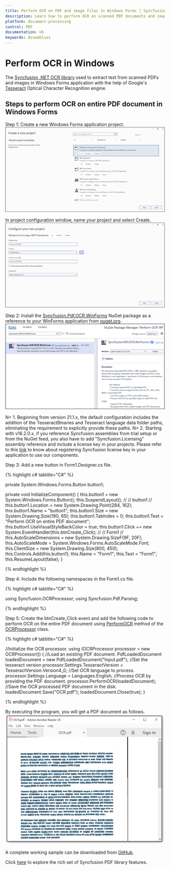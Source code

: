 ```yaml
---
title: Perform OCR on PDF and image files in Windows Forms | Syncfusion
description: Learn how to perform OCR on scanned PDF documents and images in Windows Forms with different tesseract versions using Syncfusion .NET OCR library. 
platform: document-processing
control: PDF
documentation: UG
keywords: Assemblies
--- 
```


# Perform OCR in Windows 
The [Syncfusion .NET OCR library](https://www.syncfusion.com/document-processing/pdf-framework/net/pdf-library/ocr-process) used to extract text from scanned PDFs and images in Windows Forms application with the help of Google's [Tesseract](https://github.com/tesseract-ocr/tesseract) Optical Character Recognition engine.

## Steps to perform OCR on entire PDF document in Windows Forms 

Step 1: Create a new Windows Forms application project. 
![Create WF project](OCR-Images/OCR-WF-app-creation.png)

In project configuration window, name your project and select Create. 
![Project configuration window](OCR-Images/OCR-WF-configuraion-window.png)

Step 2: Install the [Syncfusion.Pdf.OCR.WinForms](https://www.nuget.org/packages/Syncfusion.Pdf.OCR.WinForms) NuGet package as a reference to your WinForms application from [nuget.org](https://www.nuget.org/).
![OCR NuGet package installation](OCR-Images/OCR-WF-NuGet-package.png)

N> 1. Beginning from version 21.1.x, the default configuration includes the addition of the TesseractBinaries and Tesseract language data folder paths, eliminating the requirement to explicitly provide these paths.
N> 2. Starting with v16.2.0.x, if you reference Syncfusion assemblies from trial setup or from the NuGet feed, you also have to add "Syncfusion.Licensing" assembly reference and include a license key in your projects. Please refer to this [link](https://help.syncfusion.com/common/essential-studio/licensing/overview) to know about registering Syncfusion license key in your application to use our components.

Step 3: Add a new button in Form1.Designer.cs file. 

{% highlight c# tabtitle="C#" %}

private System.Windows.Forms.Button button1;

private void InitializeComponent()
{
    this.button1 = new System.Windows.Forms.Button();
    this.SuspendLayout();
    // 
    // button1
    // 
    this.button1.Location = new System.Drawing.Point(284, 162);
    this.button1.Name = "button1";
    this.button1.Size = new System.Drawing.Size(190, 65);
    this.button1.TabIndex = 0;
    this.button1.Text = "Perform OCR on entire PDF document";
    this.button1.UseVisualStyleBackColor = true;
    this.button1.Click += new System.EventHandler(this.btnCreate_Click);
    // 
    // Form1
    // 
    this.AutoScaleDimensions = new System.Drawing.SizeF(9F, 20F);
    this.AutoScaleMode = System.Windows.Forms.AutoScaleMode.Font;
    this.ClientSize = new System.Drawing.Size(800, 450);
    this.Controls.Add(this.button1);
    this.Name = "Form1";
    this.Text = "Form1";
    this.ResumeLayout(false);
}

{% endhighlight %}

Step 4: Include the following namespaces in the Form1.cs file.

{% highlight c# tabtitle="C#" %}

using Syncfusion.OCRProcessor;
using Syncfusion.Pdf.Parsing;

{% endhighlight %}

Step 5: Create the btnCreate_Click event and add the following code to perform OCR on the entire PDF document using [PerformOCR](https://help.syncfusion.com/cr/file-formats/Syncfusion.OCRProcessor.OCRProcessor.html#Syncfusion_OCRProcessor_OCRProcessor_PerformOCR_Syncfusion_Pdf_Parsing_PdfLoadedDocument_System_String_) method of the [OCRProcessor](https://help.syncfusion.com/cr/file-formats/Syncfusion.OCRProcessor.OCRProcessor.html) class. 

{% highlight c# tabtitle="C#" %}

//Initialize the OCR processor.
using (OCRProcessor processor = new OCRProcessor())
{
    //Load an existing PDF document.
    PdfLoadedDocument loadedDocument = new PdfLoadedDocument("Input.pdf");
    //Set the tesseract version 
    processor.Settings.TesseractVersion = TesseractVersion.Version4_0;
    //Set OCR language to process.
    processor.Settings.Language = Languages.English;
    //Process OCR by providing the PDF document.
    processor.PerformOCR(loadedDocument);  
    //Save the OCR processed PDF document in the disk.
    loadedDocument.Save("OCR.pdf");
    loadedDocument.Close(true);
}

{% endhighlight %}

By executing the program, you will get a PDF document as follows.
![OCR output screenshot](OCR-Images/Output.png)

A complete working sample can be downloaded from [GitHub](https://github.com/SyncfusionExamples/OCR-csharp-examples/tree/master/Windows%20Forms).

Click [here](https://www.syncfusion.com/document-processing/pdf-framework/net) to explore the rich set of Syncfusion PDF library features.